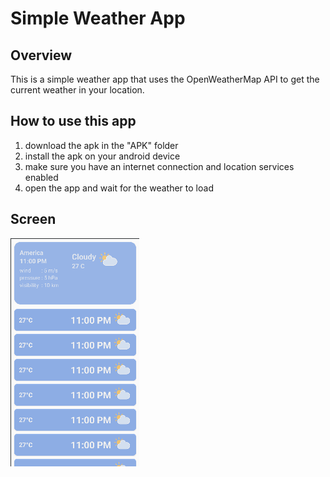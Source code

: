 # Simple Weather App

## Overview
This is a simple weather app that uses the OpenWeatherMap API to get the current weather in your location.

## How to use this app
1. download the apk in the "APK" folder
2. install the apk on your android device
3. make sure you have an internet connection and location services enabled
4. open the app and wait for the weather to load


## Screen
![img.png](assets%2Fimg.png)